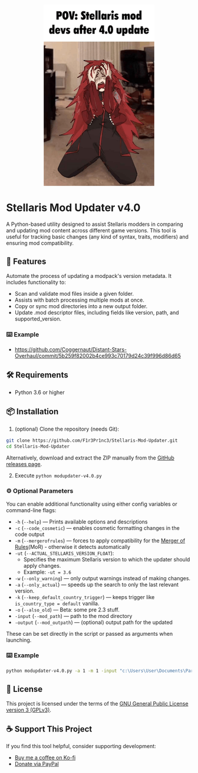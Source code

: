 <p align="center">
  <img src="assets/ModUpdater.png" alt="Stellaris Mod Updater Logo" width="300">
</p>

# Stellaris Mod Updater v4.0

A Python-based utility designed to assist Stellaris modders in comparing and updating mod content across different game versions. This tool is useful for tracking basic changes (any kind of syntax, traits, modifiers) and ensuring mod compatibility.

## 🚀 Features

Automate the process of updating a modpack's version metadata. It includes functionality to:

- Scan and validate mod files inside a given folder.
- Assists with batch processing multiple mods at once.
- Copy or sync mod directories into a new output folder.
- Update .mod descriptor files, including fields like version, path, and supported_version.

### ⌨️ Example 
- https://github.com/Coggernaut/Distant-Stars-Overhaul/commit/5b259f82002b4ce993c70179d24c39f996d86d65

## 🛠️ Requirements

- Python 3.6 or higher

## 📦 Installation

1. (optional) Clone the repository (needs Git):

 ```bash
 git clone https://github.com/F1r3Pr1nc3/Stellaris-Mod-Updater.git
 cd Stellaris-Mod-Updater
 ```

Alternatively, download and extract the ZIP manually from the [GitHub releases page](https://github.com/F1r3Pr1nc3/Stellaris-Mod-Updater/releases).

2. Execute `python modupdater-v4.0.py`

### ⚙️ Optional Parameters

You can enable additional functionality using either config variables or command-line flags:

- `-h` (`--help`) — Prints available options and descriptions
- `-c` (`--code_cosmetic`) — enables cosmetic formatting changes in the code output 
- `-m` (`--mergerofrules`) — forces to apply compatibility for the [Merger of Rules](https://steamcommunity.com/workshop/filedetails/2807759164)(MoR) - otherwise it detects automatically
- `-ut` (`--ACTUAL_STELLARIS_VERSION_FLOAT`):
  - Specifies the maximum Stellaris version to which the updater should apply changes.
  - Example: `-ut = 3.6`
- `-w` (`--only_warning`) — only output warnings instead of making changes.
- `-a` (`--only_actual`) — speeds up the search to only the last relevant version.
- `-k` (`--keep_default_country_trigger`) — keeps trigger like `is_country_type = default` vanilla.
- `-o` (`--also_old`) — Beta: some pre 2.3 stuff. 
- `-input` (`--mod_path`) — path to the mod directory
- `-output` (`--mod_outpath`) — (optional) output path for the updated

These can be set directly in the script or passed as arguments when launching.

### ⌨️ Example 
 ```bash
python modupdater-v4.0.py -a 1 -m 1 -input "c:\Users\User\Documents\Paradox Interactive\Stellaris\mod\ADeadlyTempest"
```

## 📄 License

This project is licensed under the terms of the [GNU General Public License version 3 (GPLv3)](https://www.gnu.org/licenses/gpl-3.0.html).

## ☕ Support This Project

If you find this tool helpful, consider supporting development:

- [Buy me a coffee on Ko-fi](https://ko-fi.com/f1r3pr1nc3)
- [Donate via PayPal](https://www.paypal.me/supportfireprinc)
